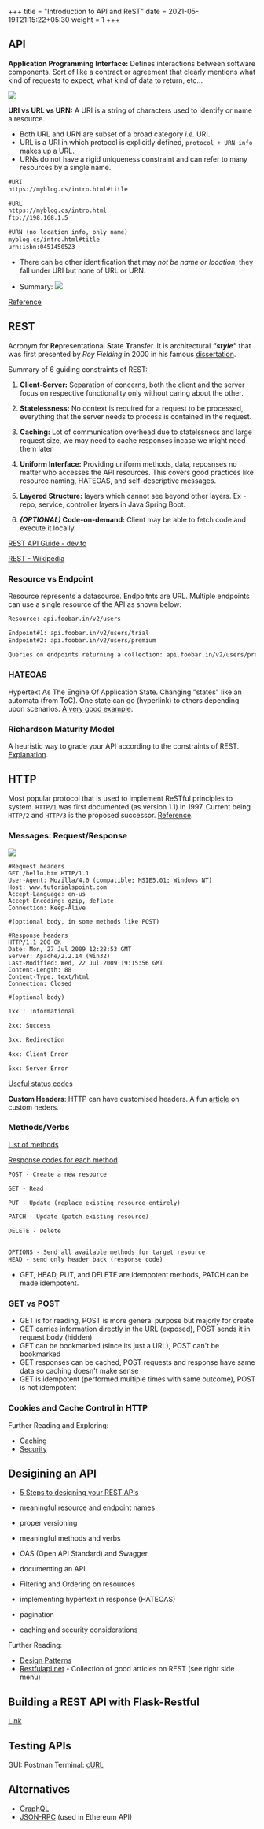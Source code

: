 +++
title = "Introduction to API and ReST"
date = 2021-05-19T21:15:22+05:30
weight = 1
+++

## API

**Application Programming Interface:** Defines interactions between software components. Sort of like a contract or agreement that clearly mentions what kind of requests to expect, what kind of data to return, etc...

![](https://i.imgur.com/5Up9bKc.png)

**URI vs URL vs URN:** A URI is a string of characters used to identify or name a resource. 
- Both URL and URN are subset of a broad category _i.e._ URI. 
- URL is a URI in which protocol is explicitly defined, `protocol + URN info` makes up a URL.
- URNs do not have a rigid uniqueness constraint and can refer to many resources by a single name.

```txt
#URI
https://myblog.cs/intro.html#title

#URL
https://myblog.cs/intro.html
ftp://198.168.1.5

#URN (no location info, only name)
myblog.cs/intro.html#title
urn:isbn:0451450523
```

- There can be other identification that may _not be name or location_, they fall under URI but none of URL or URN.

- Summary:
![](https://i.imgur.com/2FzDFVE.png)

[Reference](https://stackoverflow.com/questions/176264/what-is-the-difference-between-a-uri-a-url-and-a-urn)

## REST
Acronym for **Re**presentational **S**tate **T**ransfer. It is architectural **_"style"_** that was first presented by _Roy Fielding_ in 2000 in his famous [dissertation](https://www.ics.uci.edu/~fielding/pubs/dissertation/rest_arch_style.htm).


Summary of 6 guiding constraints of REST:
1) **Client-Server:** Separation of concerns, both the client and  the server focus on respective functionality only without caring about the other.

2) **Statelessness:** No context is required for a request to be processed, everything that the server needs to process is contained in the request.

3) **Caching:** Lot of communication overhead due to statelssness and large request size, we may need to cache responses incase we might need them later.

4) **Uniform Interface:** Providing uniform methods, data, reposnses no matter who accesses the API resources. This covers good practices like resource naming, HATEOAS, and self-descriptive messages.

5) **Layered Structure:** layers which cannot see beyond other layers. Ex - repo, service, controller layers in Java Spring Boot.

6) **_(OPTIONAL)_ Code-on-demand:** Client may be able to fetch code and execute it locally. 

[REST API Guide - dev.to](https://dev.to/drminnaar/rest-api-guide-14n2)

[REST - Wikipedia](https://en.wikipedia.org/wiki/Representational_state_transfer)

### Resource vs Endpoint
Resource represents a datasource. Endpoitnts are URL. Multiple endpoints can use a single resource of the API as shown below:
```txt
Resource: api.foobar.in/v2/users

Endpoint#1: api.foobar.in/v2/users/trial
Endpoint#2: api.foobar.in/v2/users/premium

Queries on endpoints returning a collection: api.foobar.in/v2/users/premium?sort=name_asc
```

### HATEOAS
Hypertext As The Engine Of Application State. Changing "states" like an automata (from ToC). One state can go (hyperlink) to others depending upon scenarios.
[A very good example](https://restcookbook.com/Basics/hateoas/).

### Richardson Maturity Model
A heuristic way to grade your API according to the constraints of REST.
[Explanation](https://restfulapi.net/richardson-maturity-model/).

## HTTP
Most popular protocol that is used to implement ReSTful principles to system. `HTTP/1` was first documented (as version 1.1) in 1997. Current being `HTTP/2` and `HTTP/3`  is the proposed successor. [Reference](https://developer.mozilla.org/en-US/docs/Web/HTTP).

### Messages: Request/Response
![](https://learning.oreilly.com/library/view/http-the-definitive/1565925092/httpatomoreillycomsourceoreillyimages96838.png)

```http
#Request headers
GET /hello.htm HTTP/1.1
User-Agent: Mozilla/4.0 (compatible; MSIE5.01; Windows NT)
Host: www.tutorialspoint.com
Accept-Language: en-us
Accept-Encoding: gzip, deflate
Connection: Keep-Alive

#(optional body, in some methods like POST)
```

```http
#Response headers
HTTP/1.1 200 OK
Date: Mon, 27 Jul 2009 12:28:53 GMT
Server: Apache/2.2.14 (Win32)
Last-Modified: Wed, 22 Jul 2009 19:15:56 GMT
Content-Length: 88
Content-Type: text/html
Connection: Closed

#(optional body)
```

```txt
1xx : Informational

2xx: Success

3xx: Redirection

4xx: Client Error

5xx: Server Error
```
[Useful status codes](https://www.restapitutorial.com/httpstatuscodes.html)

**Custom Headers**: HTTP can have customised headers. A fun [article](https://carluc.ci/http-headers-you-dont-expect/) on custom heders.

### Methods/Verbs
[List of methods](https://www.tutorialspoint.com/http/http_methods.htm)

[Response codes for each method](https://restfulapi.net/http-methods/)

```txt
POST - Create a new resource

GET - Read

PUT - Update (replace existing resource entirely)

PATCH - Update (patch existing resource)

DELETE - Delete


OPTIONS - Send all available methods for target resource
HEAD - send only header back (response code)
```

- GET, HEAD, PUT, and DELETE are idempotent methods, PATCH can be made idempotent.


### GET vs POST
- GET is for reading, POST is more general purpose but majorly for create
- GET carries information directly in the URL (exposed), POST sends it in request body (hidden)
- GET can be bookmarked (since its just a URL), POST can't be bookmarked
- GET responses can be cached, POST requests and response have same data so caching doesn't make sense
- GET is idempotent (performed multiple times with same outcome), POST is not idempotent

### Cookies and Cache Control in HTTP
Further Reading and Exploring:
- [Caching](/rest/caching/)
- [Security](https://dev.to/ender_minyard/full-stack-developer-s-roadmap-2k12)

## Desigining an API
- [5 Steps to designing your REST APIs](https://www.wutsi.com/read/246/5-steps-for-designing-your-rest-apis)
- meaningful resource and endpoint names
- proper versioning
- meaningful methods and verbs

- OAS (Open API Standard) and Swagger
- documenting an API
- Filtering and Ordering on resources
- implementing hypertext in response (HATEOAS)
- pagination
- caching and security considerations

Further Reading:
- [Design Patterns](https://youtube.com/playlist?list=PLF206E906175C7E07)
- [Restfulapi.net](https://restfulapi.net/) - Collection of good articles on REST (see right side menu)

## Building a REST API with Flask-Restful
[Link](/flask/flask-restful)

## Testing APIs
GUI: Postman
Terminal: [cURL](/linux-and-tools/curl/)

## Alternatives
- [GraphQL](https://www.howtographql.com/basics/1-graphql-is-the-better-rest/)
- [JSON-RPC](https://www.jsonrpc.org/) (used in Ethereum API)